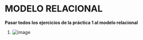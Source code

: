 # MODELO RELACIONAL
__Pasar todos los ejercicios de la práctica 1 al modelo relacional__

1. ![image](https://github.com/JGRoldan/Programacion-UNGS/assets/71336562/f368cb75-7568-43c2-9798-799f6fceb564)
